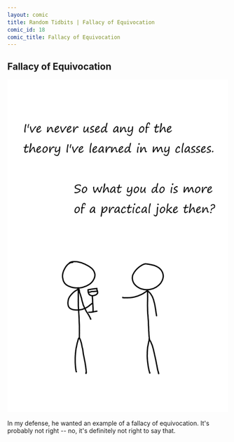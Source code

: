 ```yaml
---
layout: comic
title: Random Tidbits | Fallacy of Equivocation
comic_id: 18
comic_title: Fallacy of Equivocation
---
```


## Fallacy of Equivocation

<img id="img18" src="/assets/images/18.png">

In my defense, he wanted an example of a fallacy of equivocation. It's probably not right -- no, it's definitely not right to say that.
